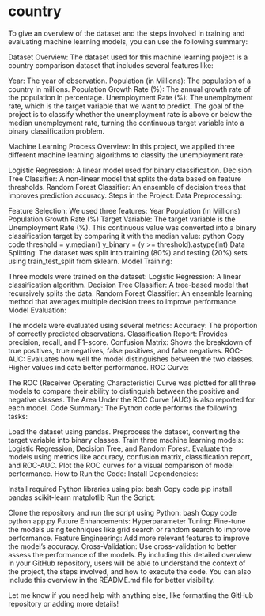 # country
To give an overview of the dataset and the steps involved in training and evaluating machine learning models, you can use the following summary:

Dataset Overview:
The dataset used for this machine learning project is a country comparison dataset that includes several features like:

Year: The year of observation.
Population (in Millions): The population of a country in millions.
Population Growth Rate (%): The annual growth rate of the population in percentage.
Unemployment Rate (%): The unemployment rate, which is the target variable that we want to predict.
The goal of the project is to classify whether the unemployment rate is above or below the median unemployment rate, turning the continuous target variable into a binary classification problem.

Machine Learning Process Overview:
In this project, we applied three different machine learning algorithms to classify the unemployment rate:

Logistic Regression: A linear model used for binary classification.
Decision Tree Classifier: A non-linear model that splits the data based on feature thresholds.
Random Forest Classifier: An ensemble of decision trees that improves prediction accuracy.
Steps in the Project:
Data Preprocessing:

Feature Selection: We used three features:
Year
Population (in Millions)
Population Growth Rate (%)
Target Variable: The target variable is the Unemployment Rate (%). This continuous value was converted into a binary classification target by comparing it with the median value:
python
Copy code
threshold = y.median()
y_binary = (y >= threshold).astype(int)
Data Splitting: The dataset was split into training (80%) and testing (20%) sets using train_test_split from sklearn.
Model Training:

Three models were trained on the dataset:
Logistic Regression: A linear classification algorithm.
Decision Tree Classifier: A tree-based model that recursively splits the data.
Random Forest Classifier: An ensemble learning method that averages multiple decision trees to improve performance.
Model Evaluation:

The models were evaluated using several metrics:
Accuracy: The proportion of correctly predicted observations.
Classification Report: Provides precision, recall, and F1-score.
Confusion Matrix: Shows the breakdown of true positives, true negatives, false positives, and false negatives.
ROC-AUC: Evaluates how well the model distinguishes between the two classes. Higher values indicate better performance.
ROC Curve:

The ROC (Receiver Operating Characteristic) Curve was plotted for all three models to compare their ability to distinguish between the positive and negative classes. The Area Under the ROC Curve (AUC) is also reported for each model.
Code Summary:
The Python code performs the following tasks:

Load the dataset using pandas.
Preprocess the dataset, converting the target variable into binary classes.
Train three machine learning models: Logistic Regression, Decision Tree, and Random Forest.
Evaluate the models using metrics like accuracy, confusion matrix, classification report, and ROC-AUC.
Plot the ROC curves for a visual comparison of model performance.
How to Run the Code:
Install Dependencies:

Install required Python libraries using pip:
bash
Copy code
pip install pandas scikit-learn matplotlib
Run the Script:

Clone the repository and run the script using Python:
bash
Copy code
python app.py
Future Enhancements:
Hyperparameter Tuning: Fine-tune the models using techniques like grid search or random search to improve performance.
Feature Engineering: Add more relevant features to improve the model’s accuracy.
Cross-Validation: Use cross-validation to better assess the performance of the models.
By including this detailed overview in your GitHub repository, users will be able to understand the context of the project, the steps involved, and how to execute the code. You can also include this overview in the README.md file for better visibility.

Let me know if you need help with anything else, like formatting the GitHub repository or adding more details!
